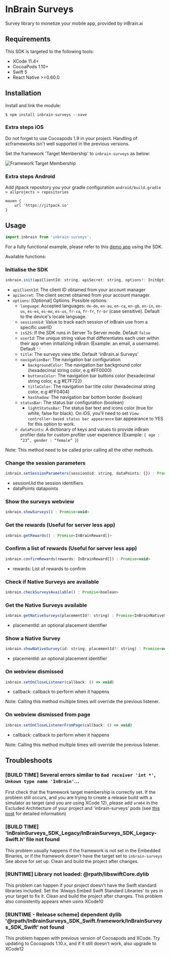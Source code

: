 # InBrain Surveys
Survey library to monetize your mobile app, provided by inBrain.ai

## Requirements
This SDK is targeted to the following tools:
- XCode 11.4+
- CocoaPods 1.10+
- Swift 5
- React Native >=0.60.0

## Installation

Install and link the module:

`$ npm install inbrain-surveys --save`

### Extra steps iOS

Do not forget to use Cocoapods 1.9 in your project. Handling of xcframeworks isn't well supported in the previous versions. 

Set the framework 'Target Membership' to `inbrain-surveys` as below:

![Framework Target Membership](https://i.ibb.co/N2ntq0P/target-membership.png)

### Extra steps Android
Add jitpack repository you your gradle configuration `android/build.gradle > allprojects > repositories`

```
maven { 
    url 'https://jitpack.io' 
}
```

## Usage
```javascript
import inbrain from 'inbrain-surveys';
```

For a fully functional example, please refer to this [demo app](https://github.com/inbrainai/react-native) using the SDK.

Available functions:
### Initialise the SDK
```javascript
inbrain.init(apiClientId: string, apiSecret: string, options?: InitOptions) : Promise<void>
```
* `apiClientId`: The client ID obtained from your account manager
* `apiSecret`: The client secret obtained from your account manager.
* `options`: [Optional] Options. Possible options:
    * `language`: Accepted languages: `de-de`, `en-au`, `en-ca`, `en-gb`, `en-in`, `en-us`, `es-es`, `es-mx`, `es-us`, `fr-ca`, `fr-fr`, `fr-br` (case sensitive). Default to the device's locale language.
    * `sessionUid`: Value to track each session of inBrain use from a specific userID
    * `isS2S`: If the SDK runs in Server To Server mode. Default `false`
    * `userId`: The unique string value that differentiates each user within their app when initializing inBrain (Example: an email, a username). Default `''`
    * `title`: The surveys view title. Default 'inBrain.ai Surveys'
    * `navigationBar`: The navigation bar configuration
        * `backgroundColor`: The navigation bar background color (hexadecimal string color, e.g #FF0000)
        * `buttonsColor`: The navigation bar buttons color (hexadecimal string color, e.g #E7F722)
        * `titleColor`: The navigation bar title color (hexadecimal string color, e.g #FF0404)
        * `hasShadow`: The navigation bar bottom border (boolean)
    * `statusBar`: The status bar configuration (boolean)
        * `lightStatusBar`: The status bar text and icons color (true for white, false for black). On iOS, you'll need to set `View controller-based status bar appearance` bar appearance to YES for this option to work.
    * `dataPoints`: A dictionary of keys and values to provide inBrain profiler data for custom profiler user experience (Example: `{ age : “23”, gender : “female” }`)

Note: This method need to be called prior calling all the other methods. 

### Change the session parameters
```javascript
inbrain.setSessionParameters(sessionUid: string, dataPoints: {}) : Promise<void>
```
* sessionUid the session identifiers
* dataPoints datapoints

### Show the surveys webview
```javascript
inbrain.showSurveys() : Promise<void>
```

### Get the rewards (Useful for server less app)
```javascript
inbrain.getRewards() : Promise<InBrainReward[]>
```

### Confirm a list of rewards (Useful for server less app)
```javascript
inbrain.confirmRewards(rewards: InBrainReward[]) : Promise<void>
```
* rewards: List of rewards to confirm

### Check if Native Surveys are available
```javascript
inbrain.checkSurveysAvailable() : Promise<boolean>
```

### Get the Native Surveys available
```javascript
inbrain.getNativeSurveys(placementId?: string) : Promise<InBrainNativeSurveys[]>
```
* placementId: an optional placement identifier

### Show a Native Survey
```javascript
inbrain.showNativeSurvey(id: string, placementId?: string) : Promise<void>
```
* placementId: an optional placement identifier

### On webview dismissed
```javascript
inbrain.setOnCloseListener(callback: () => void) 
```
* callback: callback to perform when it happens

Note: Calling this method multiple times will override the previous listener.

### On webview dismissed from page
```javascript
inbrain.setOnCloseListenerFromPage(callback: () => void) 
```
* callback: callback to perform when it happens

Note: Calling this method multiple times will override the previous listener.

## Troubleshoots
### [BUILD TIME] Several errors similar to `Bad receiver 'int *'`, `Unkown type name 'InBrain'`...
First check that the framework target membership is correctly set. If the problem still occurs, and you are trying to create a release build with a simulator as target (and you are using XCode 12), please add `arm64` in the Excluded Architecture of your project and 'inbrain-surveys' pods (see [this post](https://stackoverflow.com/questions/63607158/xcode-12-building-for-ios-simulator-but-linking-in-object-file-built-for-ios) for detailed information)

### [BUILD TIME] 'InBrainSurveys_SDK_Legacy/InBrainSurveys_SDK_Legacy-Swift.h' file not found
This problem usually happens if the framework is not set in the Embedded Binaries, or if the framework doesn't have the target set to `inbrain-surveys` See above for set up.
Clean and build the project after changes.

### [RUNTIME] Library not loaded: @rpath/libswiftCore.dylib
This problem can happen if your project doesn't have the Swift standard libraries included. Set the 'Always Embed Swift Standard Libraries' to yes in your target to fix it.
Clean and build the project after changes.
This problem also consistently appears when usinx XCode10

### [RUNTIME - Release scheme] dependent dylib '@rpath/InBrainSurveys_SDK_Swift.framework/InBrainSurveys_SDK_Swift' not found 
This problem happen with previous version of Cocoapods and XCode. Try updating to Cocoapods 1.10.x, and if it still doesn't work, also upgrade to XCode12
